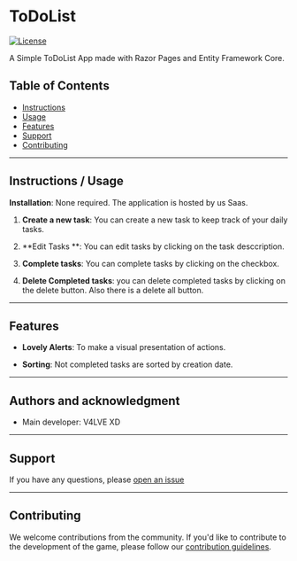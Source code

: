 # ToDoList

[![License](https://img.shields.io/badge/license-MIT-blue.svg)](https://opensource.org/licenses/MIT)

A Simple ToDoList App made with Razor Pages and Entity Framework Core.

## Table of Contents
- [Instructions](#instructions)
- [Usage](#usage)
- [Features](#features)
- [Support](#support)
- [Contributing](#contributing)

---

## Instructions / Usage

**Installation**: None required. The application is hosted by us Saas.

1. **Create a new task**: You can create a new task to keep track of your daily tasks.

2. **Edit Tasks	**: You can edit tasks by clicking on the task desccription.

3. **Complete tasks**: You can complete tasks by clicking on the checkbox. 

4. **Delete Completed tasks**: you can delete completed tasks by clicking on the delete button. Also there is a delete all button.


---

## Features

- **Lovely Alerts**: To make a visual presentation of actions.

- **Sorting**: Not completed tasks are sorted by creation date.

---

## Authors and acknowledgment

* Main developer: V4LVE XD

---
## Support

If you have any questions, please [open an issue](https://github.com/V4LVE/ToDoList/issues)

---

## Contributing

We welcome contributions from the community. If you'd like to contribute to the development of the game, please follow our [contribution guidelines](https://github.com/V4LVE/ToDoList/pulls).
